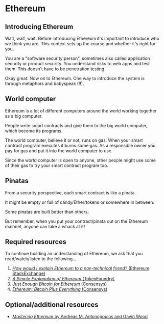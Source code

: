 
# Ethereum

## Introducing Ethereum

Wait, wait, wait. Before introducing Ethereum it's important to introduce who we think you are. This context sets up the course and whether it's right for you.

You are a "software security person", sometimes also called application security or product security. You understand risks to web apps and test them. This doesn't have to be penetration testing.

Okay great. Now on to Ethereum. One way to introduce the system is through metaphors and babyspeak (!!).

## World computer

Ethereum is a lot of different computers around the world working together as a big computer.

People write smart contracts and give them to the big world computer, which become its programs.

The world computer, believe it or not, runs on gas. When your smart contract program executes it burns some gas. As a responsible owner you pay for gas and put it into the world computer to use.

Since the world computer is open to anyone, other people might use some of their gas to try your smart contract program too.

## Pinatas

From a security perspective, each smart contract is like a pinata.

It might be empty or full of candy/Ether/tokens or somewhere in between.

Some pinatas are built better than others.

But remember, when you put your contract/pinata out on the Ethereum mainnet, anyone can take a whack at it!

## Required resources

To continue building an understanding of Ethereum, we ask that you read/watch/listen to the following...

1. [*How would I explain Ethereum to a non-technical friend?* (Ethereum StackExchange)](https://ethereum.stackexchange.com/questions/45/how-would-i-explain-ethereum-to-a-non-technical-friend)
2. [*A Simple Explanation of Ethereum* (TokenFoundry)](https://blog.tokenfoundry.com/a-simple-explanation-of-ethereum/)
3. [*Just Enough Bitcoin for Ethereum* (Consensys)](https://media.consensys.net/time-sure-does-fly-ed4518792679)
4. [*Ethereum: Bitcoin Plus Everything* (Consensys)](https://medium.com/@ConsenSys/ethereum-bitcoin-plus-everything-a506dc780106) 

## Optional/additional resources

- [*Mastering Ethereum* by Andreas M. Antonopoulos and Gavin Wood](https://github.com/ethereumbook/ethereumbook)
